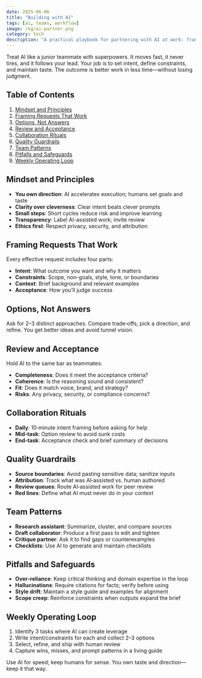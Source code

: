 ```yaml
---
date: 2025-06-06
title: "Building with AI"
tags: [ai, teams, workflow]
image: /og/ai-partner.png
category: tech
description: "A practical playbook for partnering with AI at work: frame intent, explore options, and keep human taste and direction in charge."
---
```


Treat AI like a junior teammate with superpowers. It moves fast, it never tires, and it follows your lead. Your job is to set intent, define constraints, and maintain taste. The outcome is better work in less time—without losing judgment.

## Table of Contents

1. [Mindset and Principles](#mindset-and-principles)
2. [Framing Requests That Work](#framing-requests-that-work)
3. [Options, Not Answers](#options-not-answers)
4. [Review and Acceptance](#review-and-acceptance)
5. [Collaboration Rituals](#collaboration-rituals)
6. [Quality Guardrails](#quality-guardrails)
7. [Team Patterns](#team-patterns)
8. [Pitfalls and Safeguards](#pitfalls-and-safeguards)
9. [Weekly Operating Loop](#weekly-operating-loop)

## Mindset and Principles

- **You own direction**: AI accelerates execution; humans set goals and taste
- **Clarity over cleverness**: Clear intent beats clever prompts
- **Small steps**: Short cycles reduce risk and improve learning
- **Transparency**: Label AI-assisted work; invite review
- **Ethics first**: Respect privacy, security, and attribution

## Framing Requests That Work

Every effective request includes four parts:
- **Intent**: What outcome you want and why it matters
- **Constraints**: Scope, non-goals, style, tone, or boundaries
- **Context**: Brief background and relevant examples
- **Acceptance**: How you’ll judge success

## Options, Not Answers

Ask for 2–3 distinct approaches. Compare trade‑offs, pick a direction, and refine. You get better ideas and avoid tunnel vision.

## Review and Acceptance

Hold AI to the same bar as teammates:
- **Completeness**: Does it meet the acceptance criteria?
- **Coherence**: Is the reasoning sound and consistent?
- **Fit**: Does it match voice, brand, and strategy?
- **Risks**: Any privacy, security, or compliance concerns?

## Collaboration Rituals

- **Daily**: 10‑minute intent framing before asking for help
- **Mid‑task**: Option review to avoid sunk costs
- **End‑task**: Acceptance check and brief summary of decisions

## Quality Guardrails

- **Source boundaries**: Avoid pasting sensitive data; sanitize inputs
- **Attribution**: Track what was AI‑assisted vs. human authored
- **Review queues**: Route AI‑assisted work for peer review
- **Red lines**: Define what AI must never do in your context

## Team Patterns

- **Research assistant**: Summarize, cluster, and compare sources
- **Draft collaborator**: Produce a first pass to edit and tighten
- **Critique partner**: Ask it to find gaps or counterexamples
- **Checklists**: Use AI to generate and maintain checklists

## Pitfalls and Safeguards

- **Over‑reliance**: Keep critical thinking and domain expertise in the loop
- **Hallucinations**: Require citations for facts; verify before using
- **Style drift**: Maintain a style guide and examples for alignment
- **Scope creep**: Reinforce constraints when outputs expand the brief

## Weekly Operating Loop

1. Identify 3 tasks where AI can create leverage
2. Write intent/constraints for each and collect 2–3 options
3. Select, refine, and ship with human review
4. Capture wins, misses, and prompt patterns in a living guide

Use AI for speed; keep humans for sense. You own taste and direction—keep it that way.